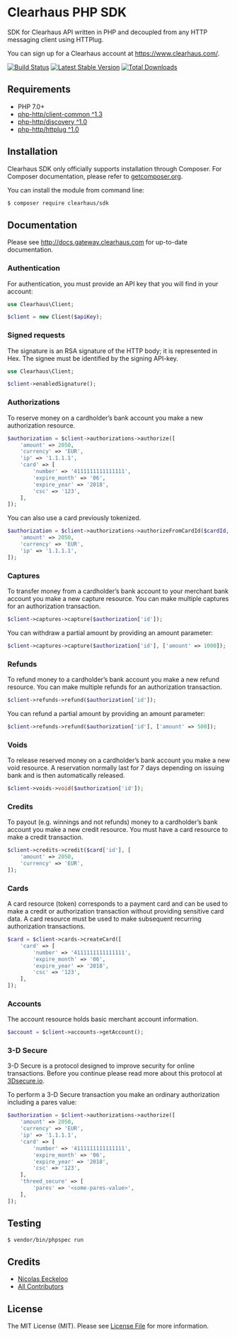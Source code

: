 Clearhaus PHP SDK
=================

SDK for Clearhaus API written in PHP and decoupled from any HTTP messaging client using HTTPlug.

You can sign up for a Clearhaus account at https://www.clearhaus.com/.

[![Build Status](https://img.shields.io/travis/RiskioFr/clearhaus-sdk-php.svg?style=flat)](http://travis-ci.org/RiskioFr/clearhaus-sdk-php)
[![Latest Stable Version](http://img.shields.io/packagist/v/riskio/clearhaus-sdk-php.svg?style=flat)](https://packagist.org/packages/riskio/clearhaus-sdk-php)
[![Total Downloads](http://img.shields.io/packagist/dt/riskio/clearhaus-sdk-php.svg?style=flat)](https://packagist.org/packages/riskio/clearhaus-sdk-php)

## Requirements

* PHP 7.0+
* [php-http/client-common ^1.3](https://github.com/php-http/client-common)
* [php-http/discovery ^1.0](https://github.com/php-http/discovery)
* [php-http/httplug ^1.0](https://github.com/php-http/httplug)

## Installation

Clearhaus SDK only officially supports installation through Composer. For Composer documentation, please refer to
[getcomposer.org](http://getcomposer.org/).

You can install the module from command line:

```sh
$ composer require clearhaus/sdk
```

## Documentation

Please see http://docs.gateway.clearhaus.com for up-to-date documentation.

### Authentication

For authentication, you must provide an API key that you will find in your account:

```php
use Clearhaus\Client;

$client = new Client($apiKey);
```

### Signed requests

The signature is an RSA signature of the HTTP body; it is represented in Hex. The signee must be identified by the signing API-key.

```php
use Clearhaus\Client;

$client->enabledSignature();
```

### Authorizations

To reserve money on a cardholder’s bank account you make a new authorization resource.

```php
$authorization = $client->authorizations->authorize([
    'amount' => 2050,
    'currency' => 'EUR',
    'ip' => '1.1.1.1',
    'card' => [
        'number' => '4111111111111111',
        'expire_month' => '06',
        'expire_year' => '2018',
        'csc' => '123',
    ],
]);
```

You can also use a card previously tokenized.

```php
$authorization = $client->authorizations->authorizeFromCardId($cardId, [
    'amount' => 2050,
    'currency' => 'EUR',
    'ip' => '1.1.1.1',
]);
```

### Captures

To transfer money from a cardholder’s bank account to your merchant bank account you make a new capture resource. You can make multiple captures for an authorization transaction.

```php
$client->captures->capture($authorization['id']);
```

You can withdraw a partial amount by providing an amount parameter:

```php
$client->captures->capture($authorization['id'], ['amount' => 1000]);
```

### Refunds

To refund money to a cardholder’s bank account you make a new refund resource. You can make multiple refunds for an authorization transaction.

```php
$client->refunds->refund($authorization['id']);
```

You can refund a partial amount by providing an amount parameter:

```php
$client->refunds->refund($authorization['id'], ['amount' => 500]);
```

### Voids

To release reserved money on a cardholder’s bank account you make a new void resource. A reservation normally last for 7 days depending on issuing bank and is then automatically released.

```php
$client->voids->void($authorization['id']);
```

### Credits

To payout (e.g. winnings and not refunds) money to a cardholder’s bank account you make a new credit resource. You must have a card resource to make a credit transaction.

```php
$client->credits->credit($card['id'], [
    'amount' => 2050,
    'currency' => 'EUR',
]);
```

### Cards

A card resource (token) corresponds to a payment card and can be used to make a credit or authorization transaction without providing sensitive card data. A card resource must be used to make subsequent recurring authorization transactions.

```php
$card = $client->cards->createCard([
    'card' => [
        'number' => '4111111111111111',
        'expire_month' => '06',
        'expire_year' => '2018',
        'csc' => '123',
    ],
]);
```

### Accounts

The account resource holds basic merchant account information.

```php
$account = $client->accounts->getAccount();
```

### 3-D Secure

3-D Secure is a protocol designed to improve security for online transactions. Before you continue please read more about this protocol at [3Dsecure.io](http://docs.3dsecure.io/).

To perform a 3-D Secure transaction you make an ordinary authorization including a pares value:

```php
$authorization = $client->authorizations->authorize([
    'amount' => 2050,
    'currency' => 'EUR',
    'ip' => '1.1.1.1',
    'card' => [
        'number' => '4111111111111111',
        'expire_month' => '06',
        'expire_year' => '2018',
        'csc' => '123',
    ],
    'threed_secure' => [
        'pares' => '<some-pares-value>',
    ],
]);
```

## Testing

``` bash
$ vendor/bin/phpspec run
```

## Credits

- [Nicolas Eeckeloo](https://github.com/neeckeloo)
- [All Contributors](https://github.com/RiskioFr/clearhaus-sdk-php/contributors)


## License

The MIT License (MIT). Please see [License File](https://github.com/RiskioFr/clearhaus-sdk-php/blob/master/LICENSE) for more information.
